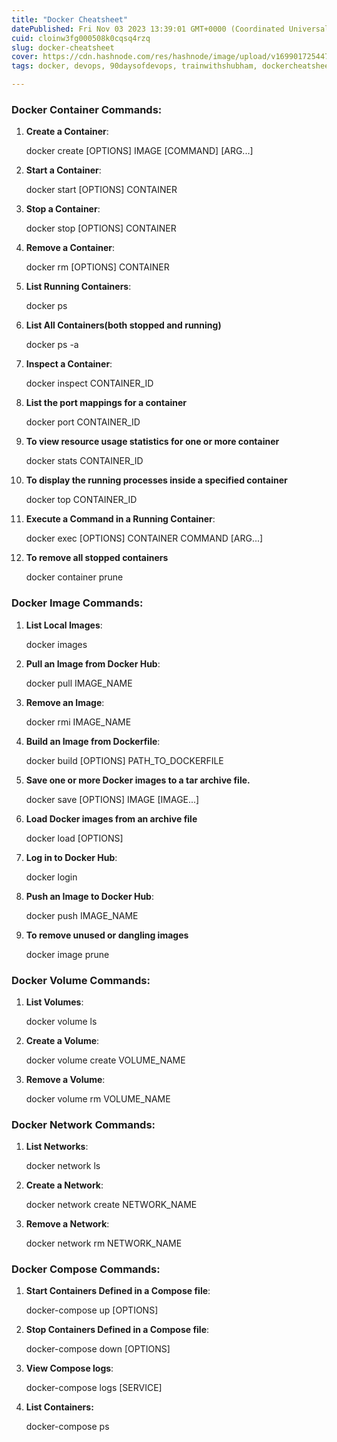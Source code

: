 ```yaml
---
title: "Docker Cheatsheet"
datePublished: Fri Nov 03 2023 13:39:01 GMT+0000 (Coordinated Universal Time)
cuid: cloinw3fg000508k0cqsq4rzq
slug: docker-cheatsheet
cover: https://cdn.hashnode.com/res/hashnode/image/upload/v1699017254475/9655102d-e1bd-4aff-8811-2d6851e40fba.png
tags: docker, devops, 90daysofdevops, trainwithshubham, dockercheatsheet

---
```


### **Docker Container Commands:**

1. **Create a Container**:
    
    docker create \[OPTIONS\] IMAGE \[COMMAND\] \[ARG...\]
    
2. **Start a Container**:
    
    docker start \[OPTIONS\] CONTAINER
    
3. **Stop a Container**:
    
    docker stop \[OPTIONS\] CONTAINER
    
4. **Remove a Container**:
    
    docker rm \[OPTIONS\] CONTAINER
    
5. **List Running Containers**:
    
    docker ps
    
6. **List All Containers(both stopped and running)**
    
    docker ps -a
    
7. **Inspect a Container**:
    
    docker inspect CONTAINER\_ID
    
8. **List the port mappings for a container**
    
    docker port CONTAINER\_ID
    
9. **To view resource usage statistics for one or more container**
    
    docker stats CONTAINER\_ID
    
10. **To display the running processes inside a specified container**
    
    docker top CONTAINER\_ID
    
11. **Execute a Command in a Running Container**:
    
    docker exec \[OPTIONS\] CONTAINER COMMAND \[ARG...\]
    
12. **To remove all stopped containers**
    
    docker container prune
    

### **Docker Image Commands:**

1. **List Local Images**:
    
    docker images
    
2. **Pull an Image from Docker Hub**:
    
    docker pull IMAGE\_NAME
    
3. **Remove an Image**:
    
    docker rmi IMAGE\_NAME
    
4. **Build an Image from Dockerfile**:
    
    docker build \[OPTIONS\] PATH\_TO\_DOCKERFILE
    
5. **Save one or more Docker images to a tar archive file.**
    
    docker save \[OPTIONS\] IMAGE \[IMAGE...\]
    
6. **Load Docker images from an archive file**
    
    docker load \[OPTIONS\]
    
7. **Log in to Docker Hub**:
    
    docker login
    
8. **Push an Image to Docker Hub**:
    
    docker push IMAGE\_NAME
    
9. **To remove unused or dangling images**
    
    docker image prune
    

### **Docker Volume Commands:**

1. **List Volumes**:
    
    docker volume ls
    
2. **Create a Volume**:
    
    docker volume create VOLUME\_NAME
    
3. **Remove a Volume**:
    
    docker volume rm VOLUME\_NAME
    

### **Docker Network Commands:**

1. **List Networks**:
    
    docker network ls
    
2. **Create a Network**:
    
    docker network create NETWORK\_NAME
    
3. **Remove a Network**:
    
    docker network rm NETWORK\_NAME
    

### **Docker Compose Commands:**

1. **Start Containers Defined in a Compose file**:
    
    docker-compose up \[OPTIONS\]
    
2. **Stop Containers Defined in a Compose file**:
    
    docker-compose down \[OPTIONS\]
    
3. **View Compose logs**:
    
    docker-compose logs \[SERVICE\]
    
4. **List Containers:**
    
    docker-compose ps